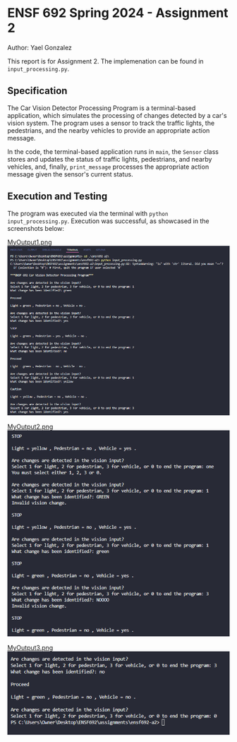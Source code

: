 # ENSF 692 Spring 2024 - Assignment 2

Author: Yael Gonzalez

This report is for Assignment 2. The implemenation can be found in `input_processing.py`.

## Specification
The Car Vision Detector Processing Program is a terminal-based application, which simulates the processing of changes detected by a car's vision system. The program uses a sensor to track the traffic lights, the pedestrians, and the nearby vehicles to provide an appropriate action message.

In the code, the terminal-based application runs in `main`, the `Sensor` class stores and updates the status of traffic lights, pedestrians, and nearby vehicles, and, finally, `print_message` processes the appropriate action message given the sensor's current status.

## Execution and Testing
The program was executed via the terminal with `python input_processing.py`. Execution was successful, as showcased in the screenshots below:

<ins>MyOutput1.png</ins>
<img align="down" src="MyOutput1.png">

<ins>MyOutput2.png</ins>
<img align="down" src="MyOutput2.png">

<ins>MyOutput3.png</ins>
<img align="down" src="MyOutput3.png">
